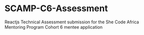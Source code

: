 # SCAMP-C6-Assessment

Reactjs Technical Assessment submission for the She Code Africa Mentoring Program Cohort 6 mentee application

